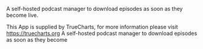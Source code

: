 A self-hosted podcast manager to download episodes as soon as they become live.

This App is supplied by TrueCharts, for more information please visit https://truecharts.org
A self-hosted podcast manager to download episodes as soon as they become

